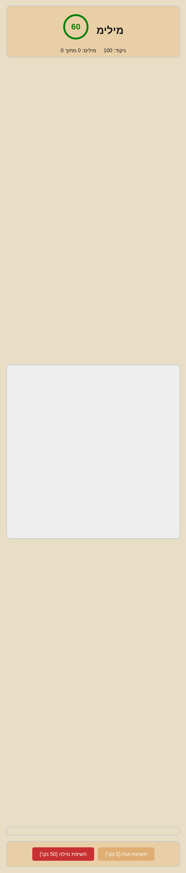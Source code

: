<!DOCTYPE html>
<html lang="he" dir="rtl">
  <head>
    <meta charset="UTF-8" />
    <meta name="viewport" content="width=device-width, initial-scale=0.9, maximum-scale=0.9, user-scalable=no">    <title>מילימ</title>
    <link rel="icon" href="/favicon.ico" type="image/x-icon" />
    <script src="https://cdn.jsdelivr.net/npm/canvas-confetti@1.5.1/dist/confetti.browser.min.js"></script>
    <style>
      /* סגנונות בסיסיים */
      html,
      body {
        margin: 0;
        padding: 0 2%;
        width: 100%;
        height: 100%;
        box-sizing: border-box;
        font-family: Arial, sans-serif;
        background-color: #e8ddc5;
        direction: rtl;
      }
      .hidden {
        display: none !important;
      }
      .container {
        display: flex;
        flex-direction: column;
        height: 100vh;
      }
      header {
        flex: 0 0 auto;
        background-color: #eac8949c;
        border: 2px solid #ccc;
        border-radius: 10px;
        padding: 10px;
        margin-top: 15px;
        text-align: center;
      }
      .header-row {
        display: flex;
        align-items: center;
        justify-content: center;
        gap: 20px;
        max-width: 96%;
        margin: 0 auto;
      }
      .info-row {
        display: flex;
        justify-content: center;
        gap: 20px;
        margin-top: 10px;
      }
      .grid {
        flex: 1;
        position: relative;
        overflow: hidden;
        max-height: 50vh;
      }
      .grid-container {
        position: absolute;
        top: 0;
        bottom: 0;
        left: 0;
        right: 0;
        margin: auto;
        display: grid;
        grid-template-columns: repeat(8, 1fr);
        grid-template-rows: repeat(8, 1fr);
        gap: 5px;
        max-width: 100%;
        max-height: 100%;
        aspect-ratio: 1;
        background-color: #eeeeee;
        box-sizing: border-box;
        border: 2px solid #ccc;
        border-radius: 10px;
      }
      .cell {
        background-color: #ffffff;
        border: 1px solid #000000;
        border-radius: 5px;
        display: flex;
        justify-content: center;
        align-items: center;
        font-size: calc(1.5vmin + 1.5vmax);
        font-weight: 800;
        cursor: pointer;
        aspect-ratio: 1;
      }
      .cell.selected {
        background-color: #d3d3d3;
      }
      .cell.found {
        background-color: #90ee90;
      }
      .cell.error {
        background-color: #ff0000;
        transition: background-color 1s ease-out;
      }
      .controls {
        flex: 0 0 auto;
        background-color: #eac8949c;
        border-top: 1px solid #ddd;
        display: flex;
        justify-content: center;
        align-items: center;
      }
      .controls button {
        padding: 10px 20px;
        font-size: 1em;
        margin: 5px;
        cursor: pointer;
        border: none;
        border-radius: 5px;
        color: #ffffff;
        transition: background-color 0.3s;
      }
      #hint-button {
        background-color: #deae73;
      }
      #hint-button:hover {
        background-color: #c69663;
      }
      #solution-button {
        background-color: #c73131;
      }
      #solution-button:hover {
        background-color: #a12121;
      }
      #word-list {
        font-size: 1em;
        margin: 5px 0;
        display: flex;
        align-items: center;
        justify-content: center;
        text-align: center;
        white-space: pre-wrap;
      }
      #word-list span.found {
        text-decoration: line-through;
        color: #999;
      }
      .controls,
      #word-list {
        border: 2px solid #ccc;
        border-radius: 10px;
        padding: 10px;
        margin-bottom: 15px;
      }
      #time-text {
        font-size: 32px;
        fill: green;
        font-weight: bold;
        transform: translateY(2px);
      }
      #countdown-circle {
        stroke: green;
      }
      @keyframes pulse-animation {
        0% {
          transform: scale(1);
        }
        50% {
          transform: scale(1.2);
        }
        100% {
          transform: scale(1);
        }
      }
      .pulse {
        animation: pulse-animation 0.5s ease;
      }
      button.disabled {
        opacity: 0.5;
        cursor: not-allowed;
        pointer-events: none;
      }
      #hint-button.disabled {
        background-color: #b3b380;
      }
      #solution-button.disabled {
        background-color: #d3b2b2;
      }
      /* סגנונות אוברליים */
      .overlay {
        position: fixed;
        top: 0;
        left: 0;
        width: 100%;
        height: 100%;
        background-color: rgba(0, 0, 0, 0.7);
        display: flex;
        justify-content: center;
        align-items: center;
        z-index: 1000;
        color: white;
        font-size: 3em;
        text-align: center;
        pointer-events: none;
      }
      .overlay-content {
        background-color: rgba(0, 0, 0, 0.9);
        padding: 2rem;
        border-radius: 15px;
        border: 3px solid gold;
      }
    </style>
  </head>
  <body>
    <div class="container">
      <header>
        <div class="header-row">
          <h1 id="game-title">מילימ</h1>
          <div class="timer">
            <svg
              id="countdown-timer"
              width="70"
              height="70"
              viewBox="0 0 100 100"
            >
              <circle
                cx="50"
                cy="50"
                r="45"
                stroke-width="7"
                stroke="#ddd"
                fill="none"
              ></circle>
              <circle
                id="countdown-circle"
                cx="50"
                cy="50"
                r="45"
                stroke-width="7"
                fill="none"
                stroke-linecap="round"
                transform="rotate(-90 50 50)"
              ></circle>
              <text
                id="time-text"
                x="50"
                y="50"
                text-anchor="middle"
                dominant-baseline="middle"
                font-size="32"
                fill="green"
                font-weight="bold"
                style="transform: translateY(2px)"
              >
                60
              </text>
            </svg>
          </div>
        </div>
        <div class="info-row">
          <div class="score">ניקוד: <span id="score">100</span></div>
          <div class="word-count">
            מילים: <span id="found-words">0</span> מתוך
            <span id="total-words">0</span>
          </div>
        </div>
      </header>
      <section class="grid">
        <div class="grid-container"></div>
      </section>
      <section>
        <div id="word-list"></div>
      </section>
      <section class="controls">
        <button id="hint-button">
          חשיפת אות (<span class="small-text">5 נקו'</span>)
        </button>
        <button id="solution-button">
          חשיפת מילה (<span class="small-text">50 נקו'</span>)
        </button>
      </section>
      <div id="notification" class="notification hidden"></div>
    </div>

    <!-- אוברליים לסיום משחק -->
    <div id="game-overlay" class="overlay hidden">
      <div class="overlay-content">
        <h2 id="overlay-text"></h2>
      </div>
    </div>

    <script>
      let score = 100,
        gameEnded = false,
        totalTime = 60,
        timeLeft = totalTime,
        timerInterval = null,
        isSelecting = false;
      let excelGrid = [],
        excelWords = [],
        discoveredWords = [],
        selectedCells = [];
      let currentWord = "";
      const wordsList = [
        "רוני",
        "אסתר",
        "גליל",
        "חוגגת",
        "בת מצווה",
        "מזל טוב",
        "שמחה",
      ];

      // אלמנטים DOM
      const scoreEl = document.getElementById("score");
      const foundWordsEl = document.getElementById("found-words");
      const totalWordsEl = document.getElementById("total-words");
      const wordListEl = document.getElementById("word-list");
      const notificationEl = document.getElementById("notification");
      const timeTextEl = document.getElementById("time-text");
      const countdownCircle = document.getElementById("countdown-circle");
      const hintButton = document.getElementById("hint-button");
      const solutionButton = document.getElementById("solution-button");
      const gridContainer = document.querySelector(".grid-container");
      const overlay = document.getElementById("game-overlay");
      const overlayText = document.getElementById("overlay-text");

      // פונקציות עזר
      function createEmptyGrid() {
        return Array.from({ length: 8 }, () => Array(8).fill(""));
      }

      function inBounds(r, c) {
        return r >= 0 && r < 8 && c >= 0 && c < 8;
      }

      function shuffleArray(array) {
        for (let i = array.length - 1; i > 0; i--) {
          const j = Math.floor(Math.random() * (i + 1));
          [array[i], array[j]] = [array[j], array[i]];
        }
      }

      function dfs(
        grid,
        word,
        index,
        row,
        col,
        prevDir,
        turnCount,
        maxTurns,
        path,
        visited
      ) {
        if (index === word.length - 1) return path;
        const moves = [
          [0, 1], // ימינה
          [0, -1], // שמאלה
          [1, 0], // מטה
          [-1, 0], // מעלה
        ];
        shuffleArray(moves);
        for (const [dr, dc] of moves) {
          const newRow = row + dr,
            newCol = col + dc;
          if (!inBounds(newRow, newCol)) continue;
          const key = newRow + "," + newCol;
          if (visited.has(key)) continue;
          if (
            grid[newRow][newCol] !== "" &&
            grid[newRow][newCol] !== word[index + 1]
          )
            continue;
          const newTurnCount =
            prevDir && (dr !== prevDir[0] || dc !== prevDir[1])
              ? turnCount + 1
              : turnCount;
          if (newTurnCount > maxTurns) continue;
          visited.add(key);
          const result = dfs(
            grid,
            word,
            index + 1,
            newRow,
            newCol,
            [dr, dc],
            newTurnCount,
            maxTurns,
            path.concat([[newRow, newCol]]),
            visited
          );
          if (result) return result;
          visited.delete(key);
        }
        return null;
      }

      function normalizeWord(word) {
        return word
          .replace(/[ךםןףץ]/g, (letter) => {
            return { ך: "כ", ם: "מ", ן: "נ", ף: "פ", ץ: "צ" }[letter];
          })
          .replace(/\s/g, "") // הסרת כל הרווחים
          .toLowerCase();
      }

      function findPathForWord(grid, word) {
        const maxTurns = word.length <= 4 ? 1 : 2; // הגבלת פניות
        const positions = [];
        for (let i = 0; i < 8; i++) {
          for (let j = 0; j < 8; j++) {
            positions.push([i, j]);
          }
        }
        shuffleArray(positions);
        for (const [r, c] of positions) {
          if (grid[r][c] !== "" && grid[r][c] !== word[0]) continue;
          const visited = new Set([r + "," + c]);
          const path = dfs(
            grid,
            word,
            0,
            r,
            c,
            null,
            0,
            maxTurns,
            [[r, c]],
            visited
          );
          if (path) return path;
        }
        return null;
      }

      function findPathForWord(grid, word) {
        const maxTurns = word.length <= 4 ? 2 : 3;
        const positions = [];
        for (let i = 0; i < 8; i++) {
          for (let j = 0; j < 8; j++) {
            positions.push([i, j]);
          }
        }
        shuffleArray(positions);
        for (const [r, c] of positions) {
          if (grid[r][c] !== "" && grid[r][c] !== word[0]) continue;
          const visited = new Set([r + "," + c]);
          const path = dfs(
            grid,
            word,
            0,
            r,
            c,
            null,
            0,
            maxTurns,
            [[r, c]],
            visited
          );
          if (path) return path;
        }
        return null;
      }

      function coordsToExcel(coords) {
        return coords
          .map(([r, c]) => String.fromCharCode(65 + c) + (r + 1))
          .join(",");
      }

      function generateGrid() {
        const grid = createEmptyGrid();
        const placements = [];
        const sortedWords = wordsList
          .slice()
          .sort((a, b) => normalizeWord(b).length - normalizeWord(a).length);
        for (const word of sortedWords) {
          let norm = normalizeWord(word);
          let path = findPathForWord(grid, norm);
          if (path) {
            if (Math.random() < 0.5) {
              path.reverse();
              norm = norm.split("").reverse().join("");
            }
            path.forEach(([r, c], i) => {
              grid[r][c] = norm[i];
            });
            placements.push({ מילה: word, קואורדינטות: coordsToExcel(path) });
          }
        }
        const letters = "אבגדהוזחטיכלמנסעפצקרשת";
        for (let i = 0; i < 8; i++) {
          for (let j = 0; j < 8; j++) {
            if (grid[i][j] === "") {
              grid[i][j] = letters.charAt(
                Math.floor(Math.random() * letters.length)
              );
            }
          }
        }
        excelGrid = grid;
        excelWords = placements;
      }

      function generateLetterGridDiv() {
        const fragment = document.createDocumentFragment();
        const letters = "אבגדהוזחטיכלמנסעפצקרשת";
        gridContainer.innerHTML = "";
        for (let row = 0; row < excelGrid.length; row++) {
          for (let col = 0; col < excelGrid[row].length; col++) {
            let content = excelGrid[row][col];
            if (content === "*" || content == null) {
              content = letters[Math.floor(Math.random() * letters.length)];
            }
            const cell = document.createElement("div");
            cell.textContent = content;
            cell.className = "cell";
            cell.dataset.row = row;
            cell.dataset.col = col;
            fragment.appendChild(cell);
          }
        }
        gridContainer.appendChild(fragment);
      }

      function updateWordListUI() {
        if (!excelWords.length) {
          wordListEl.textContent = "לא נטענו מילים";
          return;
        }
        wordListEl.innerHTML = "";
        excelWords.forEach((wordObj, index) => {
          const span = document.createElement("span");
          span.textContent = wordObj.מילה;
          if (discoveredWords.includes(wordObj.מילה)) {
            span.classList.add("found");
          }
          wordListEl.appendChild(span);
          if (index < excelWords.length - 1) {
            const comma = document.createElement("span");
            comma.textContent = ", ";
            wordListEl.appendChild(comma);
          }
        });
      }

      function addPulseEffect(elementId) {
        const el = document.getElementById(elementId);
        if (!el) return;
        el.classList.remove("pulse");
        void el.offsetWidth;
        el.classList.add("pulse");
      }

      function startTimer() {
        timeLeft = totalTime;
        timeTextEl.textContent = totalTime;
        if (timerInterval) clearInterval(timerInterval);
        timerInterval = setInterval(() => {
          if (timeLeft <= 0) {
            clearInterval(timerInterval);
            endGame();
          } else {
            timeTextEl.textContent = timeLeft;
          }
          const ratio = timeLeft / totalTime;
          const color =
            ratio >= 0.5 ? "green" : ratio >= 0.25 ? "orange" : "red";
          timeTextEl.style.fill = color;
          countdownCircle.style.stroke = color;
          timeLeft--;
        }, 1000);
      }

      function resetTimer() {
        timeLeft = totalTime;
        timeTextEl.textContent = totalTime;
      }

      function endGame() {
        gameEnded = true;
        clearInterval(timerInterval);

        if (discoveredWords.length === excelWords.length) {
          overlayText.textContent = "🎉 כל הכבוד! 🎉";
          triggerConfetti();
        } else {
          overlayText.textContent = "⏳ נגמר הזמן...";
        }

        overlay.classList.remove("hidden");
      }

      function triggerConfetti() {
        const count = 200;
        const defaults = { origin: { y: 0.7 }, zIndex: 2000 };

        function fire(particleRatio, opts) {
          confetti(
            Object.assign({}, defaults, opts, {
              particleCount: Math.floor(count * particleRatio),
            })
          );
        }

        fire(0.25, { spread: 26, startVelocity: 55 });
        fire(0.2, { spread: 60 });
        fire(0.35, { spread: 100, decay: 0.91, scalar: 0.8 });
        fire(0.1, { spread: 120, startVelocity: 25, decay: 0.92, scalar: 1.2 });
        fire(0.1, { spread: 120, startVelocity: 45 });
      }

      function attachCellDragListeners() {
        const cells = gridContainer.querySelectorAll(".cell");
        cells.forEach((cell) => {
          cell.addEventListener("mousedown", cellMouseDown);
          cell.addEventListener("mouseenter", cellMouseEnter);
          cell.addEventListener("mouseup", cellMouseUp);
          cell.addEventListener("touchstart", (e) => {
            cellMouseDown(e);
            e.preventDefault();
          });
          cell.addEventListener("touchmove", (e) => {
            e.preventDefault();
            const touch = e.touches[0];
            const target = document.elementFromPoint(
              touch.clientX,
              touch.clientY
            );
            if (target?.classList.contains("cell")) {
              cellMouseEnter({ currentTarget: target });
              if ("vibrate" in navigator) navigator.vibrate([20]);
            }
          });
        });
        document.addEventListener("mouseup", cellMouseUp);
        document.addEventListener("touchend", cellMouseUp);
      }

      function cellMouseDown(event) {
        if (gameEnded) return;
        event.preventDefault();
        resetSelection();
        isSelecting = true;
        const cell = event.currentTarget;
        selectedCells.push(cell);
        cell.classList.add("selected");
        currentWord = cell.textContent;
        cell.dataset.originalColor = cell.style.backgroundColor;
        cell.style.backgroundColor = "lightgray";
      }

      function cellMouseEnter(event) {
    if (gameEnded || !isSelecting) return;
    const cell = event.currentTarget;
    
    // בדיקת כפילויות
    if (selectedCells.includes(cell)) return;
    
    const lastCell = selectedCells[selectedCells.length - 1];
    
    // וידוא צימודיות
    if (!isAdjacent(lastCell, cell)) return;

    // הוספת התא למופעלים
    selectedCells.push(cell);
    cell.classList.add("selected");
    currentWord += cell.textContent;
    cell.dataset.originalColor = cell.style.backgroundColor;
    cell.style.backgroundColor = "lightgray";

    // הפעלת רטט עם כל התנאים
    if ("vibrate" in navigator) {
        navigator.vibrate([20]); // רטט קצר של 20ms
        
        // הוספת הגנה מפני רטט מרובה
        if (cell.dataset.vibrating) return;
        cell.dataset.vibrating = true;
        setTimeout(() => delete cell.dataset.vibrating, 50);
    }
}
      function cellMouseUp(event) {
        if (gameEnded || !isSelecting) return;
        isSelecting = false;
        submitWord();
      }

      function isAdjacent(cell1, cell2) {
        const row1 = parseInt(cell1.dataset.row, 10),
          col1 = parseInt(cell1.dataset.col, 10),
          row2 = parseInt(cell2.dataset.row, 10),
          col2 = parseInt(cell2.dataset.col, 10);
        return (
          Math.abs(row1 - row2) <= 1 &&
          Math.abs(col1 - col2) <= 1 &&
          !(row1 === row2 && col1 === col2)
        );
      }

      function updateUI() {
        scoreEl.textContent = score;
        foundWordsEl.textContent = discoveredWords.length;
        totalWordsEl.textContent = excelWords.length;
      }

      function submitWord() {
        if (gameEnded) return;
        let isValid = false,
          validWord = null;
        const selectedCoordsOrder = selectedCells
          .map((cell) => {
            const col = String.fromCharCode(
              65 + parseInt(cell.dataset.col, 10)
            );
            const row = parseInt(cell.dataset.row, 10) + 1;
            return `${col}${row}`;
          })
          .join(",");

        excelWords.forEach((wordObj) => {
          const wordCoords = wordObj.קואורדינטות.split(",");
          const selectedCoordsArray = selectedCoordsOrder.split(",");
          if (wordCoords.length === selectedCoordsArray.length) {
            const isForwardMatch = selectedCoordsArray.every(
              (coord, index) => coord === wordCoords[index]
            );
            const isReverseMatch = selectedCoordsArray.every(
              (coord, index) =>
                coord === wordCoords[wordCoords.length - 1 - index]
            );
            const isPathMatch = checkPathMatch(selectedCoordsArray, wordCoords);
            if (
              (isForwardMatch || isReverseMatch || isPathMatch) &&
              !discoveredWords.includes(wordObj.מילה)
            ) {
              const normalizedCurrent = normalizeWord(currentWord);
              const normalizedWord = normalizeWord(wordObj.מילה);
              if (
                normalizedCurrent === normalizedWord ||
                normalizedCurrent ===
                  normalizedWord.split("").reverse().join("")
              ) {
                isValid = true;
                validWord = wordObj.מילה;
              }
            }
          }
        });

        if (isValid) {
          // רטט לניחוש נכון
          if ("vibrate" in navigator) navigator.vibrate([100, 50, 150]);
          selectedCells.forEach((cell) => {
            cell.classList.remove("selected", "error");
            cell.classList.add("found");
            cell.style.backgroundColor = "lightgreen";
          });
          if (!discoveredWords.includes(validWord)) {
            updateScore(validWord.replace(/\s/g, "").length * 10);
            currentWord = validWord;
            handleWordDiscovery(validWord);
          }
          if (discoveredWords.length === excelWords.length) {
            endGame();
          }
        } else {
          // רטט לניחוש שגוי
          if ("vibrate" in navigator) navigator.vibrate([200]);
          const errorCells = [...selectedCells];
          errorCells.forEach((cell) => {
            cell.classList.remove("selected");
            cell.classList.add("error");
            cell.style.backgroundColor = "red";
            cell.dataset.originalColor = cell.classList.contains("found")
              ? "lightgreen"
              : "";
          });
          updateScore(-5);
          setTimeout(() => {
            errorCells.forEach((cell) => {
              cell.style.backgroundColor = cell.classList.contains("found")
                ? "lightgreen"
                : cell.dataset.originalColor || "#fff";
              cell.classList.remove("error");
            });
          }, 1000);
        }
        resetSelection();
        updateUI();
      }

      function checkPathMatch(selectedCoords, wordCoords) {
        const visited = new Set();
        const stack = [selectedCoords[0]];
        visited.add(selectedCoords[0]);
        while (stack.length) {
          const coord = stack.pop();
          if (wordCoords.includes(coord)) {
            const index = wordCoords.indexOf(coord);
            if (index === wordCoords.length - 1) return true;
            for (let i = 0; i < selectedCoords.length; i++) {
              if (
                !visited.has(selectedCoords[i]) &&
                isAdjacentCoords(coord, selectedCoords[i])
              ) {
                if (selectedCoords[i] === wordCoords[index + 1]) {
                  stack.push(selectedCoords[i]);
                  visited.add(selectedCoords[i]);
                  break;
                }
              }
            }
          }
        }
        return false;
      }

      function isAdjacentCoords(coord1, coord2) {
        const row1 = parseInt(coord1[1], 10) - 1;
        const col1 = coord1.charCodeAt(0) - 65;
        const row2 = parseInt(coord2[1], 10) - 1;
        const col2 = coord2.charCodeAt(0) - 65;
        return (
          Math.abs(row1 - row2) <= 1 &&
          Math.abs(col1 - col2) <= 1 &&
          !(row1 === row2 && col1 === col2)
        );
      }

      function normalizeWord(word) {
        return word
          .replace(/[ךםןףץ]/g, (letter) => {
            return { ך: "כ", ם: "מ", ן: "נ", ף: "פ", ץ: "צ" }[letter];
          })
          .replace(/\s/g, "")
          .toLowerCase();
      }

      function resetSelection() {
        selectedCells.forEach((cell) => {
          if (!cell.classList.contains("found")) {
            cell.style.backgroundColor = cell.dataset.originalColor || "#fff";
          }
          delete cell.dataset.originalColor;
          cell.classList.remove("selected");
        });
        selectedCells = [];
        currentWord = "";
      }

      function updateScore(points) {
        score += points;
        if (score < 0) score = 0;
        scoreEl.textContent = score;
        updateButtonsState();
        addPulseEffect("score");
      }

      function handleWordDiscovery(word) {
        discoveredWords.push(word);
        updateScore(word.length * 10);
        addPulseEffect("found-words");
        updateUI();
        updateWordListUI();
        resetTimer();
      }

      function requestHint() {
        if (score < 5) {
          showNotification("אין לך מספיק נקודות להשתמש ברמז!");
          return;
        }
        const undiscovered = excelWords.filter(
          (word) => !discoveredWords.includes(word.מילה)
        );
        if (!undiscovered.length) {
          showNotification("אין עוד מילים שלא גילית!");
          return;
        }
        const randomWord =
          undiscovered[Math.floor(Math.random() * undiscovered.length)];
        const hintCoords = randomWord.קואורדינטות.split(",")[0];
        const row = parseInt(hintCoords[1], 10) - 1;
        const col = parseInt(hintCoords.charCodeAt(0) - 65, 10);
        const hintCell = document.querySelector(
          `.cell[data-row="${row}"][data-col="${col}"]`
        );
        if (hintCell) {
          hintCell.style.backgroundColor = "yellow";
          updateScore(-5);
          setTimeout(() => {
            hintCell.style.backgroundColor = hintCell.classList.contains(
              "found"
            )
              ? "lightgreen"
              : hintCell.dataset.originalColor || "#fff";
          }, 1000);
        }
      }

      function requestSolution() {
        if (score < 50) {
          showNotification("אין לך מספיק נקודות להשתמש בפתרון!");
          return;
        }
        const undiscovered = excelWords.filter(
          (word) => !discoveredWords.includes(word.מילה)
        );
        if (!undiscovered.length) {
          showNotification("אין עוד מילים שלא גילית!");
          return;
        }
        const randomWord =
          undiscovered[Math.floor(Math.random() * undiscovered.length)];
        const solutionCoords = randomWord.קואורדינטות.split(",");
        solutionCoords.forEach((coord) => {
          const row = parseInt(coord[1], 10) - 1;
          const col = parseInt(coord.charCodeAt(0) - 65, 10);
          const cell = document.querySelector(
            `.cell[data-row="${row}"][data-col="${col}"]`
          );
          if (cell) cell.style.backgroundColor = "yellow";
        });
        updateScore(-50);
        setTimeout(() => {
          solutionCoords.forEach((coord) => {
            const row = parseInt(coord[1], 10) - 1;
            const col = parseInt(coord.charCodeAt(0) - 65, 10);
            const cell = document.querySelector(
              `.cell[data-row="${row}"][data-col="${col}"]`
            );
            if (cell) {
              cell.style.backgroundColor = cell.classList.contains("found")
                ? "lightgreen"
                : cell.dataset.originalColor || "#fff";
            }
          });
        }, 2000);
        showNotification("הנה רמז על מילה אחת!");
      }

      function showNotification(message) {
        notificationEl.textContent = message;
        notificationEl.classList.remove("hidden");
        setTimeout(() => {
          notificationEl.classList.add("hidden");
        }, 2000);
      }

      function updateButtonsState() {
        hintButton.disabled = score < 5;
        solutionButton.disabled = score < 50;
        hintButton.classList.toggle("disabled", score < 5);
        solutionButton.classList.toggle("disabled", score < 50);
      }

      function startGame() {
        overlay.classList.add("hidden");
        generateGrid();
        generateLetterGridDiv();
        attachCellDragListeners();
        startTimer();
        score = 100;
        discoveredWords = [];
        updateButtonsState();
        updateUI();
        updateWordListUI();
      }

      document.addEventListener("DOMContentLoaded", () => {
        startGame();
        hintButton.addEventListener("click", requestHint);
        solutionButton.addEventListener("click", requestSolution);
      });
    </script>
  </body>
</html>
